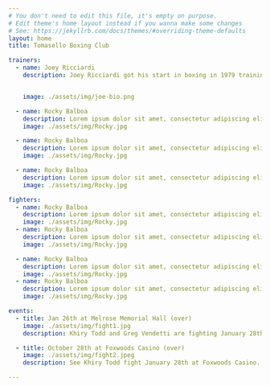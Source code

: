 ```yaml
---
# You don't need to edit this file, it's empty on purpose.
# Edit theme's home layout instead if you wanna make some changes
# See: https://jekyllrb.com/docs/themes/#overriding-theme-defaults
layout: home
title: Tomasello Boxing Club

trainers:
  - name: Joey Ricciardi
    description: Joey Ricciardi got his start in boxing in 1979 training at the new garden gym in Boston's north station on Causeway st across from old Boston Garden was trained by Gabe Lamarca -Mira Al Clemente - Bill Ebel. When new garden closed went to train at first somerville boxing club on Joy st. somerville in 1982 was Diamond Belt Champion fought mostly in Boston area  & Lynns Harbor House on Monday nights in summer time was a fixture for fighters to get fights. He has been training fighters for many years and has trained amateur & professional champions focus old school training & fundamentals builds fighters style around the fighter not the fighter around the style !


    image: ./assets/img/joe-bio.png

  - name: Rocky Balboa
    description: Lorem ipsum dolor sit amet, consectetur adipiscing elit. Nulla viverra dui nec euismod venenatis. Quisque ut convallis magna. Donec leo diam, bibendum in auctor in, venenatis non dui. Mauris vitae ex in mi faucibus sodales vel in enim. Suspendisse efficitur massa dolor, in consectetur quam pretium nec. Etiam vulputate volutpat fermentum. Donec orci mi, blandit ut ipsum accumsan, accumsan consequat libero. Pellentesque vel eleifend ipsum.
    image: ./assets/img/Rocky.jpg

  - name: Rocky Balboa
    description: Lorem ipsum dolor sit amet, consectetur adipiscing elit. Nulla viverra dui nec euismod venenatis. Quisque ut convallis magna. Donec leo diam, bibendum in auctor in, venenatis non dui. Mauris vitae ex in mi faucibus sodales vel in enim. Suspendisse efficitur massa dolor, in consectetur quam pretium nec. Etiam vulputate volutpat fermentum. Donec orci mi, blandit ut ipsum accumsan, accumsan consequat libero. Pellentesque vel eleifend ipsum.
    image: ./assets/img/Rocky.jpg

  - name: Rocky Balboa
    description: Lorem ipsum dolor sit amet, consectetur adipiscing elit. Nulla viverra dui nec euismod venenatis. Quisque ut convallis magna. Donec leo diam, bibendum in auctor in, venenatis non dui. Mauris vitae ex in mi faucibus sodales vel in enim. Suspendisse efficitur massa dolor, in consectetur quam pretium nec. Etiam vulputate volutpat fermentum. Donec orci mi, blandit ut ipsum accumsan, accumsan consequat libero. Pellentesque vel eleifend ipsum.
    image: ./assets/img/Rocky.jpg

fighters:
  - name: Rocky Balboa
    description: Lorem ipsum dolor sit amet, consectetur adipiscing elit. Nulla viverra dui nec euismod venenatis. Quisque ut convallis magna. Donec leo diam, bibendum in auctor in, venenatis non dui. Mauris vitae ex in mi faucibus sodales vel in enim. Suspendisse efficitur massa dolor, in consectetur quam pretium nec. Etiam vulputate volutpat fermentum. Donec orci mi, blandit ut ipsum accumsan, accumsan consequat libero. Pellentesque vel eleifend ipsum.
    image: ./assets/img/Rocky.jpg
  - name: Rocky Balboa
    description: Lorem ipsum dolor sit amet, consectetur adipiscing elit. Nulla viverra dui nec euismod venenatis. Quisque ut convallis magna. Donec leo diam, bibendum in auctor in, venenatis non dui. Mauris vitae ex in mi faucibus sodales vel in enim. Suspendisse efficitur massa dolor, in consectetur quam pretium nec. Etiam vulputate volutpat fermentum. Donec orci mi, blandit ut ipsum accumsan, accumsan consequat libero. Pellentesque vel eleifend ipsum.
    image: ./assets/img/Rocky.jpg

  - name: Rocky Balboa
    description: Lorem ipsum dolor sit amet, consectetur adipiscing elit. Nulla viverra dui nec euismod venenatis. Quisque ut convallis magna. Donec leo diam, bibendum in auctor in, venenatis non dui. Mauris vitae ex in mi faucibus sodales vel in enim. Suspendisse efficitur massa dolor, in consectetur quam pretium nec. Etiam vulputate volutpat fermentum. Donec orci mi, blandit ut ipsum accumsan, accumsan consequat libero. Pellentesque vel eleifend ipsum.
    image: ./assets/img/Rocky.jpg
  - name: Rocky Balboa
    description: Lorem ipsum dolor sit amet, consectetur adipiscing elit. Nulla viverra dui nec euismod venenatis. Quisque ut convallis magna. Donec leo diam, bibendum in auctor in, venenatis non dui. Mauris vitae ex in mi faucibus sodales vel in enim. Suspendisse efficitur massa dolor, in consectetur quam pretium nec. Etiam vulputate volutpat fermentum. Donec orci mi, blandit ut ipsum accumsan, accumsan consequat libero. Pellentesque vel eleifend ipsum.
    image: ./assets/img/Rocky.jpg

events:
  - title: Jan 26th at Melrose Memorial Hall (over)
    image: ./assets/img/fight1.jpg
    description: Khiry Todd and Greg Vendetti are fighting January 28th at Melrose Memorial Hall. Call or Email for tickets

  - title: October 28th at Foxwoods Casino (over)
    image: ./assets/img/fight2.jpeg
    description: See Khiry Todd fight January 28th at Foxwoods Casino. Call or email for tickets.

---
```

